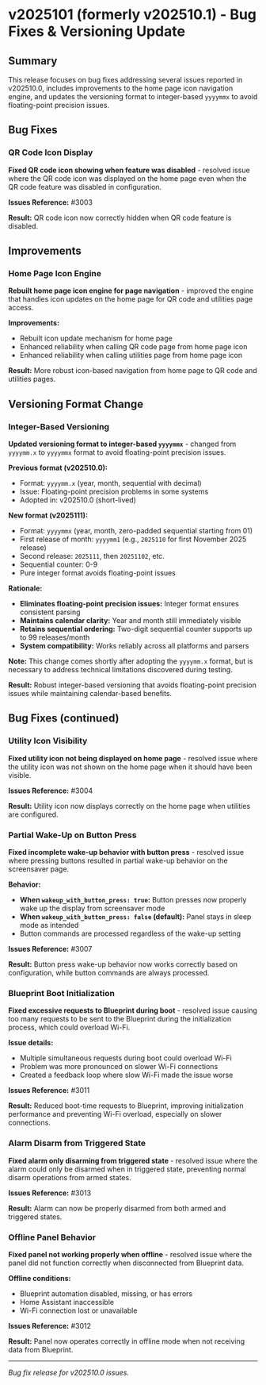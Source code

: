 # v2025101 (formerly v202510.1) - Bug Fixes & Versioning Update

## Summary

This release focuses on bug fixes addressing several issues reported in v202510.0, includes
improvements to the home page icon navigation engine, and updates the versioning format to
integer-based `yyyymmx` to avoid floating-point precision issues.

## Bug Fixes

### QR Code Icon Display

**Fixed QR code icon showing when feature was disabled** - resolved issue where the QR code icon
was displayed on the home page even when the QR code feature was disabled in configuration.

**Issues Reference:** #3003

**Result:** QR code icon now correctly hidden when QR code feature is disabled.

## Improvements

### Home Page Icon Engine

**Rebuilt home page icon engine for page navigation** - improved the engine that handles icon
updates on the home page for QR code and utilities page access.

**Improvements:**
- Rebuilt icon update mechanism for home page
- Enhanced reliability when calling QR code page from home page icon
- Enhanced reliability when calling utilities page from home page icon

**Result:** More robust icon-based navigation from home page to QR code and utilities pages.

## Versioning Format Change

### Integer-Based Versioning

**Updated versioning format to integer-based `yyyymmx`** - changed from `yyyymm.x` to
`yyyymmx` format to avoid floating-point precision issues.

**Previous format (v202510.0):**
- Format: `yyyymm.x` (year, month, sequential with decimal)
- Issue: Floating-point precision problems in some systems
- Adopted in: v202510.0 (short-lived)

**New format (v2025111):**
- Format: `yyyymmx` (year, month, zero-padded sequential starting from 01)
- First release of month: `yyyymm1` (e.g., `2025110` for first November 2025 release)
- Second release: `2025111`, then `20251102`, etc.
- Sequential counter: 0-9
- Pure integer format avoids floating-point issues

**Rationale:**
- **Eliminates floating-point precision issues:** Integer format ensures consistent parsing
- **Maintains calendar clarity:** Year and month still immediately visible
- **Retains sequential ordering:** Two-digit sequential counter supports up to 99 releases/month
- **System compatibility:** Works reliably across all platforms and parsers

**Note:** This change comes shortly after adopting the `yyyymm.x` format, but is necessary to
address technical limitations discovered during testing.

**Result:** Robust integer-based versioning that avoids floating-point precision issues while
maintaining calendar-based benefits.

## Bug Fixes (continued)

### Utility Icon Visibility

**Fixed utility icon not being displayed on home page** - resolved issue where the utility icon
was not shown on the home page when it should have been visible.

**Issues Reference:** #3004

**Result:** Utility icon now displays correctly on the home page when utilities are configured.

### Partial Wake-Up on Button Press

**Fixed incomplete wake-up behavior with button press** - resolved issue where pressing buttons
resulted in partial wake-up behavior on the screensaver page.

**Behavior:**
- **When `wakeup_with_button_press: true`:** Button presses now properly wake up the display from
  screensaver mode
- **When `wakeup_with_button_press: false` (default):** Panel stays in sleep mode as intended
- Button commands are processed regardless of the wake-up setting

**Issues Reference:** #3007

**Result:** Button press wake-up behavior now works correctly based on configuration, while
button commands are always processed.

### Blueprint Boot Initialization

**Fixed excessive requests to Blueprint during boot** - resolved issue causing too many requests
to be sent to the Blueprint during the initialization process, which could overload Wi-Fi.

**Issue details:**
- Multiple simultaneous requests during boot could overload Wi-Fi
- Problem was more pronounced on slower Wi-Fi connections
- Created a feedback loop where slow Wi-Fi made the issue worse

**Issues Reference:** #3011

**Result:** Reduced boot-time requests to Blueprint, improving initialization performance and
preventing Wi-Fi overload, especially on slower connections.

### Alarm Disarm from Triggered State

**Fixed alarm only disarming from triggered state** - resolved issue where the alarm could only
be disarmed when in triggered state, preventing normal disarm operations from armed states.

**Issues Reference:** #3013

**Result:** Alarm can now be properly disarmed from both armed and triggered states.

### Offline Panel Behavior

**Fixed panel not working properly when offline** - resolved issue where the panel did not
function correctly when disconnected from Blueprint data.

**Offline conditions:**
- Blueprint automation disabled, missing, or has errors
- Home Assistant inaccessible
- Wi-Fi connection lost or unavailable

**Issues Reference:** #3012

**Result:** Panel now operates correctly in offline mode when not receiving data from Blueprint.

---

*Bug fix release for v202510.0 issues.*

